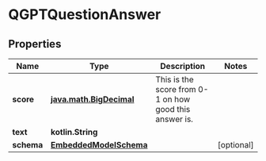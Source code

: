 
# QGPTQuestionAnswer

## Properties
Name | Type | Description | Notes
------------ | ------------- | ------------- | -------------
**score** | [**java.math.BigDecimal**](java.math.BigDecimal) | This is the score from 0-1 on how good this answer is. | 
**text** | **kotlin.String** |  | 
**schema** | [**EmbeddedModelSchema**](EmbeddedModelSchema) |  |  [optional]



